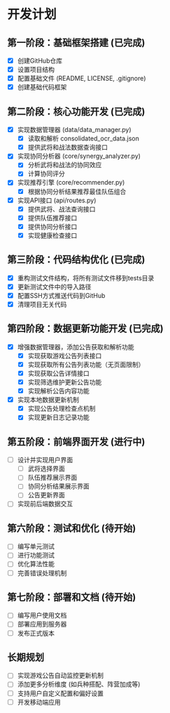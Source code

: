 # 开发计划

## 第一阶段：基础框架搭建 (已完成)
- [x] 创建GitHub仓库
- [x] 设置项目结构
- [x] 配置基础文件 (README, LICENSE, .gitignore)
- [x] 创建基础代码框架

## 第二阶段：核心功能开发 (已完成)
- [x] 实现数据管理器 (data/data_manager.py)
  - [x] 读取和解析 consolidated_ocr_data.json
  - [x] 提供武将和战法数据查询接口
- [x] 实现协同分析器 (core/synergy_analyzer.py)
  - [x] 分析武将和战法的协同效应
  - [x] 计算协同评分
- [x] 实现推荐引擎 (core/recommender.py)
  - [x] 根据协同分析结果推荐最佳队伍组合
- [x] 实现API接口 (api/routes.py)
  - [x] 提供武将、战法查询接口
  - [x] 提供队伍推荐接口
  - [x] 提供协同分析接口
  - [x] 实现健康检查接口

## 第三阶段：代码结构优化 (已完成)
- [x] 重构测试文件结构，将所有测试文件移到tests目录
- [x] 更新测试文件中的导入路径
- [x] 配置SSH方式推送代码到GitHub
- [x] 清理项目无关代码

## 第四阶段：数据更新功能开发 (已完成)
- [x] 增强数据管理器，添加公告获取和解析功能
  - [x] 实现获取游戏公告列表接口
  - [x] 实现获取所有公告列表功能（无页面限制）
  - [x] 实现获取公告详情接口
  - [x] 实现筛选维护更新公告功能
  - [x] 实现解析公告内容功能
- [x] 实现本地数据更新机制
  - [x] 实现公告处理检查点机制
  - [x] 实现更新日志记录功能

## 第五阶段：前端界面开发 (进行中)
- [ ] 设计并实现用户界面
  - [ ] 武将选择界面
  - [ ] 队伍推荐展示界面
  - [ ] 协同分析结果展示界面
  - [ ] 公告更新界面
- [ ] 实现前后端数据交互

## 第六阶段：测试和优化 (待开始)
- [ ] 编写单元测试
- [ ] 进行功能测试
- [ ] 优化算法性能
- [ ] 完善错误处理机制

## 第七阶段：部署和文档 (待开始)
- [ ] 编写用户使用文档
- [ ] 部署应用到服务器
- [ ] 发布正式版本

## 长期规划
- [ ] 实现游戏公告自动监控更新机制
- [ ] 添加更多分析维度 (如兵种搭配、阵营加成等)
- [ ] 支持用户自定义配置和偏好设置
- [ ] 开发移动端应用